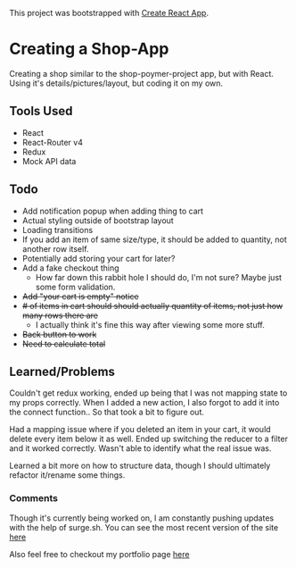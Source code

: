 This project was bootstrapped with [Create React App](https://github.com/facebookincubator/create-react-app).

# Creating a Shop-App
Creating a shop similar to the shop-poymer-project app, but with React. Using it's details/pictures/layout, but coding it on my own.

## Tools Used
- React
- React-Router v4
- Redux
- Mock API data

## Todo
- Add notification popup when adding thing to cart
- Actual styling outside of bootstrap layout
- Loading transitions
- If you add an item of same size/type, it should be added to quantity, not another row itself.
- Potentially add storing your cart for later?
- Add a fake checkout thing
	- How far down this rabbit hole I should do, I'm not sure? Maybe just some form validation.
- ~~Add "your cart is empty" notice~~
- ~~# of items in cart should should actually quantity of items, not just how many rows there are~~
	- I actually think it's fine this way after viewing some more stuff.
- ~~Back button to work~~
- ~~Need to calculate total~~

## Learned/Problems
Couldn't get redux working, ended up being that I was not mapping state to my props correctly. When I added a new action, I also forgot to add it into the connect function.. So that took a bit to figure out.

Had a mapping issue where if you deleted an item in your cart, it would delete every item below it as well. Ended up switching the reducer to a filter and it worked correctly. Wasn't able to identify what the real issue was.

Learned a bit more on how to structure data, though I should ultimately refactor it/rename some things. 

### Comments
Though it's currently being worked on, I am constantly pushing updates with the help of surge.sh. You can see the most recent version of the site [here](http://blaynestoretest.surge.sh/)

Also feel free to checkout my portfolio page [here](http://blaynemarjama.surge.sh/)